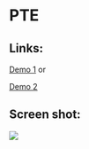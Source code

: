 # PTE

## Links:

[Demo 1](https://pte.netlify.app) or 

[Demo 2](http://pte.surge.sh/)

## Screen shot:

![](https://github.com/nguyenletan/PTE/blob/development/public/screen-shot.png)